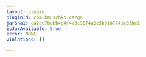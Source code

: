 ```yaml
---
layout: plugin
pluginId: com.bmuschko.cargo
jarSha1: ca2dc7babb4d4f4a8c9074a0e5b9187741c83be1
isJarAvailable: true
error: NONE
violations: []

---
```

